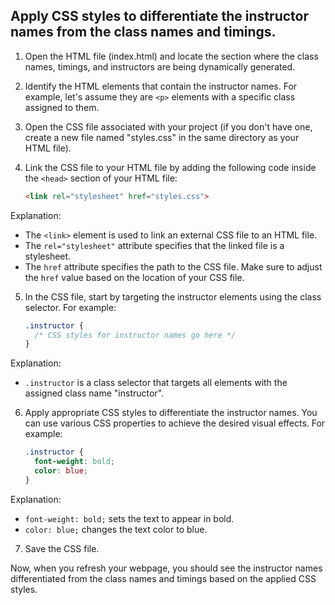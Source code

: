 


## Apply CSS styles to differentiate the instructor names from the class names and timings.

1. Open the HTML file (index.html) and locate the section where the class names, timings, and instructors are being dynamically generated.
2. Identify the HTML elements that contain the instructor names. For example, let's assume they are `<p>` elements with a specific class assigned to them.
3. Open the CSS file associated with your project (if you don't have one, create a new file named "styles.css" in the same directory as your HTML file).
4. Link the CSS file to your HTML file by adding the following code inside the `<head>` section of your HTML file:
    
    ```html
    <link rel="stylesheet" href="styles.css">
    ```

Explanation:
- The `<link>` element is used to link an external CSS file to an HTML file.
- The `rel="stylesheet"` attribute specifies that the linked file is a stylesheet.
- The `href` attribute specifies the path to the CSS file. Make sure to adjust the `href` value based on the location of your CSS file.

5. In the CSS file, start by targeting the instructor elements using the class selector. For example:

    ```css
    .instructor {
      /* CSS styles for instructor names go here */
    }
    ```

Explanation:
- `.instructor` is a class selector that targets all elements with the assigned class name "instructor".

6. Apply appropriate CSS styles to differentiate the instructor names. You can use various CSS properties to achieve the desired visual effects. For example:

    ```css
    .instructor {
      font-weight: bold;
      color: blue;
    }
    ```

Explanation:
- `font-weight: bold;` sets the text to appear in bold.
- `color: blue;` changes the text color to blue.

7. Save the CSS file.

Now, when you refresh your webpage, you should see the instructor names differentiated from the class names and timings based on the applied CSS styles.

